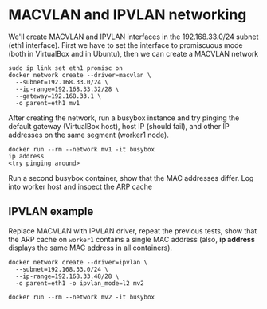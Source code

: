 # MACVLAN and IPVLAN networking

We'll create MACVLAN and IPVLAN interfaces in the 192.168.33.0/24 subnet
(eth1 interface). First we have to set the interface to promiscuous
mode (both in VirtualBox and in Ubuntu), then we can create a MACVLAN
network

```
sudo ip link set eth1 promisc on
docker network create --driver=macvlan \
  --subnet=192.168.33.0/24 \
  --ip-range=192.168.33.32/28 \
  --gateway=192.168.33.1 \
  -o parent=eth1 mv1
```

After creating the network, run a busybox instance and try pinging the
default gateway (VirtualBox host), host IP (should fail), and other IP
addresses on the same segment (worker1 node).

```
docker run --rm --network mv1 -it busybox
ip address
<try pinging around>
```

Run a second busybox container, show that the MAC addresses differ. Log into worker host and inspect the ARP cache

## IPVLAN example

Replace MACVLAN with IPVLAN driver, repeat the previous tests, show that the ARP cache on `worker1` contains a single MAC address (also, **ip address** displays the same MAC address in all containers).

```
docker network create --driver=ipvlan \
  --subnet=192.168.33.0/24 \
  --ip-range=192.168.33.48/28 \
  -o parent=eth1 -o ipvlan_mode=l2 mv2

docker run --rm --network mv2 -it busybox
```
